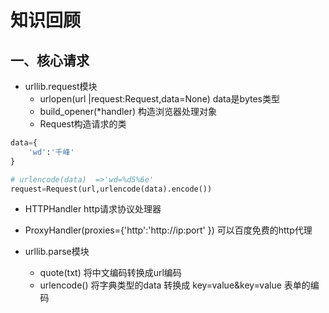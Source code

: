 # 知识回顾

## 一、核心请求

- urllib.request模块
  - urlopen(url |request:Request,data=None) data是bytes类型
  - build_opener(*handler) 构造浏览器处理对象
  - Request构造请求的类

```python
data={
    'wd':'千峰'
}

# urlencode(data)  =>'wd=%d5%6e'
request=Request(url,urlencode(data).encode())
```

- HTTPHandler  http请求协议处理器
- ProxyHandler(proxies={'http':'http://ip:port' }) 可以百度免费的http代理



- urllib.parse模块

  - quote(txt) 将中文编码转换成url编码
  - urlencode() 将字典类型的data 转换成 key=value&key=value  表单的编码

  

